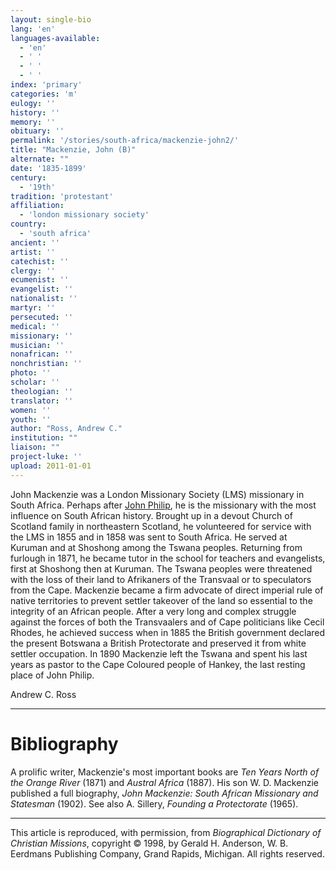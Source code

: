 ```yaml
---
layout: single-bio
lang: 'en'
languages-available:
  - 'en'
  - ' '
  - ' '
  - ' '
index: 'primary'
categories: 'm'
eulogy: ''
history: ''
memory: ''
obituary: ''
permalink: '/stories/south-africa/mackenzie-john2/'
title: "Mackenzie, John (B)"
alternate: ""
date: '1835-1899'
century:
  - '19th'
tradition: 'protestant'
affiliation:
  - 'london missionary society'
country:
  - 'south africa'
ancient: ''
artist: ''
catechist: ''
clergy: ''
ecumenist: ''
evangelist: ''
nationalist: ''
martyr: ''
persecuted: ''
medical: ''
missionary: ''
musician: ''
nonafrican: ''
nonchristian: ''
photo: ''
scholar: ''
theologian: ''
translator: ''
women: ''
youth: ''
author: "Ross, Andrew C."
institution: ""
liaison: ""
project-luke: ''
upload: 2011-01-01
---
```




John Mackenzie was a London Missionary Society (LMS) missionary
in South Africa. Perhaps after [John
Philip](philip2_john.html), he is the missionary with the most influence on
South African history. Brought up in a devout Church of Scotland
family in northeastern Scotland, he volunteered for service
with the LMS in 1855 and in 1858 was sent to South Africa.
He served at Kuruman and at Shoshong among the Tswana peoples.
Returning from furlough in 1871, he became tutor in the school
for teachers and evangelists, first at Shoshong then at Kuruman.
The Tswana peoples were threatened with the loss of their
land to Afrikaners of the Transvaal or to speculators from
the Cape. Mackenzie became a firm advocate of direct imperial
rule of native territories to prevent settler takeover of
the land so essential to the integrity of an African people.
After a very long and complex struggle against the forces
of both the Transvaalers and of Cape politicians like Cecil
Rhodes, he achieved success when in 1885 the British government
declared the present Botswana a British Protectorate and preserved
it from white settler occupation. In 1890 Mackenzie left the
Tswana and spent his last years as pastor to the Cape Coloured
people of Hankey, the last resting place of John Philip.

Andrew C. Ross

---

# Bibliography

A prolific writer, Mackenzie's most important books are *Ten Years North of the Orange River* (1871) and *Austral Africa* (1887). His son W. D. Mackenzie published a full biography, *John Mackenzie: South African Missionary and Statesman* (1902). See also A. Sillery, *Founding a Protectorate* (1965).

---

This article is reproduced, with permission, from *Biographical Dictionary of Christian Missions*, copyright © 1998, by Gerald H. Anderson, W. B. Eerdmans Publishing Company, Grand Rapids, Michigan. All rights reserved.